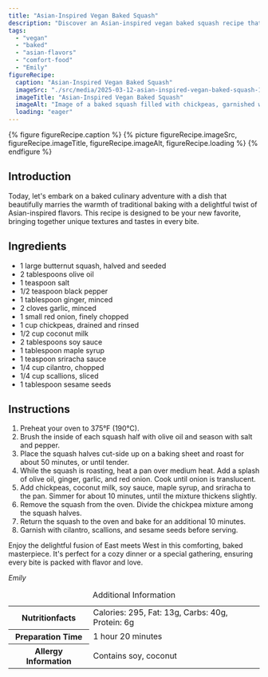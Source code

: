 ```yaml
---
title: "Asian-Inspired Vegan Baked Squash"
description: "Discover an Asian-inspired vegan baked squash recipe that blends traditional baking with bold Asian flavors, perfect for a cozy meal."
tags:
  - "vegan"
  - "baked"
  - "asian-flavors"
  - "comfort-food"
  - "Emily"
figureRecipe: 
  caption: "Asian-Inspired Vegan Baked Squash"
  imageSrc: "./src/media/2025-03-12-asian-inspired-vegan-baked-squash-1846.png"
  imageTitle: "Asian-Inspired Vegan Baked Squash"
  imageAlt: "Image of a baked squash filled with chickpeas, garnished with cilantro, scallions, and sesame seeds on a minimalist table, under warm lighting."
  loading: "eager"
---
```


{% figure figureRecipe.caption %}
{% picture figureRecipe.imageSrc, figureRecipe.imageTitle, figureRecipe.imageAlt, figureRecipe.loading %}
{% endfigure %}

## Introduction

Today, let's embark on a baked culinary adventure with a dish that beautifully marries the warmth of traditional baking with a delightful twist of Asian-inspired flavors. This recipe is designed to be your new favorite, bringing together unique textures and tastes in every bite.

## Ingredients

- 1 large butternut squash, halved and seeded
- 2 tablespoons olive oil
- 1 teaspoon salt
- 1/2 teaspoon black pepper
- 1 tablespoon ginger, minced
- 2 cloves garlic, minced
- 1 small red onion, finely chopped
- 1 cup chickpeas, drained and rinsed
- 1/2 cup coconut milk
- 2 tablespoons soy sauce
- 1 tablespoon maple syrup
- 1 teaspoon sriracha sauce
- 1/4 cup cilantro, chopped
- 1/4 cup scallions, sliced
- 1 tablespoon sesame seeds

## Instructions

1. Preheat your oven to 375°F (190°C).
2. Brush the inside of each squash half with olive oil and season with salt and pepper.
3. Place the squash halves cut-side up on a baking sheet and roast for about 50 minutes, or until tender.
4. While the squash is roasting, heat a pan over medium heat. Add a splash of olive oil, ginger, garlic, and red onion. Cook until onion is translucent.
5. Add chickpeas, coconut milk, soy sauce, maple syrup, and sriracha to the pan. Simmer for about 10 minutes, until the mixture thickens slightly.
6. Remove the squash from the oven. Divide the chickpea mixture among the squash halves.
7. Return the squash to the oven and bake for an additional 10 minutes.
8. Garnish with cilantro, scallions, and sesame seeds before serving.

Enjoy the delightful fusion of East meets West in this comforting, baked masterpiece. It's perfect for a cozy dinner or a special gathering, ensuring every bite is packed with flavor and love.

*Emily*

<table><caption class='sr-only'>Additional Information</caption><tr><th>Nutritionfacts</th><td>Calories: 295, Fat: 13g, Carbs: 40g, Protein: 6g&nbsp;</td></tr><tr><th>Preparation Time</th><td>1 hour 20 minutes&nbsp;</td></tr><tr><th>Allergy Information</th><td>Contains soy, coconut&nbsp;</td></tr></table>

